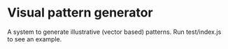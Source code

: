 # Visual pattern generator
A system to generate illustrative (vector based) patterns.
Run test/index.js to see an example.